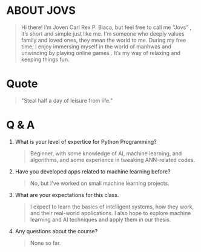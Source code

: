  
# ABOUT JOVS



> Hi there! I’m Joven Carl Rex P.  Biaca, but feel free to call me “Jovs” , it’s short and simple just like me. I'm someone who deeply values family and loved ones, they mean the world to me. During my free time, I enjoy immersing myself in the world of manhwas and unwinding by playing online games . It’s my way of relaxing and keeping things fun.


# Quote
 > "Steal half a day of leisure from life."  
 

# Q & A 

1. What is your level of expertice for Python Programming?
    > Beginner, with some knowledge of AI, machine learning, and algorithms, and some experience in tweaking ANN-related codes.
2. Have you developed apps related to machine learning before?
    > No, but I've worked on small machine learning projects.
3. What are your expectations for this class.
   > I expect to learn the basics of intelligent systems, how they work, and their real-world applications. I also hope to explore machine learning and AI techniques and apply them in our thesis. 
4. Any questions about the course?
   > None so far.
 